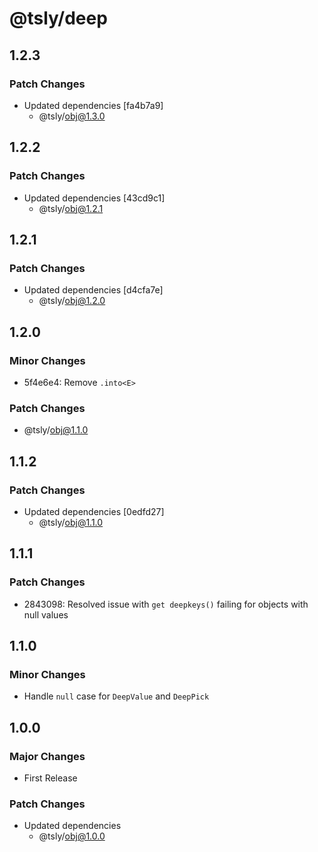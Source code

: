 # @tsly/deep

## 1.2.3

### Patch Changes

- Updated dependencies [fa4b7a9]
  - @tsly/obj@1.3.0

## 1.2.2

### Patch Changes

- Updated dependencies [43cd9c1]
  - @tsly/obj@1.2.1

## 1.2.1

### Patch Changes

- Updated dependencies [d4cfa7e]
  - @tsly/obj@1.2.0

## 1.2.0

### Minor Changes

- 5f4e6e4: Remove `.into<E>`

### Patch Changes

- @tsly/obj@1.1.0

## 1.1.2

### Patch Changes

- Updated dependencies [0edfd27]
  - @tsly/obj@1.1.0

## 1.1.1

### Patch Changes

- 2843098: Resolved issue with `get deepkeys()` failing for objects with null values

## 1.1.0

### Minor Changes

- Handle `null` case for `DeepValue` and `DeepPick`

## 1.0.0

### Major Changes

- First Release

### Patch Changes

- Updated dependencies
  - @tsly/obj@1.0.0
